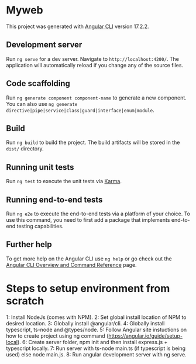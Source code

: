 # Myweb

This project was generated with [Angular CLI](https://github.com/angular/angular-cli) version 17.2.2.

## Development server

Run `ng serve` for a dev server. Navigate to `http://localhost:4200/`. The application will automatically reload if you change any of the source files.

## Code scaffolding

Run `ng generate component component-name` to generate a new component. You can also use `ng generate directive|pipe|service|class|guard|interface|enum|module`.

## Build

Run `ng build` to build the project. The build artifacts will be stored in the `dist/` directory.

## Running unit tests

Run `ng test` to execute the unit tests via [Karma](https://karma-runner.github.io).

## Running end-to-end tests

Run `ng e2e` to execute the end-to-end tests via a platform of your choice. To use this command, you need to first add a package that implements end-to-end testing capabilities.

## Further help

To get more help on the Angular CLI use `ng help` or go check out the [Angular CLI Overview and Command Reference](https://angular.io/cli) page.

# Steps to setup environment from scratch

1: Install NodeJs (comes with NPM).
2: Set global install location of NPM to desired location.
3: Globally install @angular/cli.
4: Globally install typescript, ts-node and @types/node.
5: Follow Angular site instuctions on how to create project using ng command (https://angular.io/guide/setup-local).
6: Create server folder, npm init and then install express.js + typescript locally.
7: Run server with ts-node main.ts (if typescript is being used) else node main.js.
8: Run angular development server with ng serve.